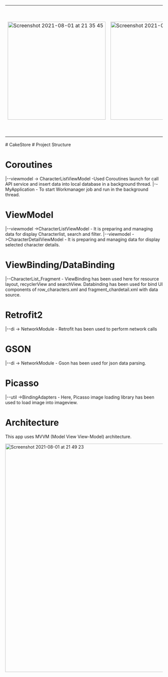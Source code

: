 

<table>
  <tr>
<td> <img width="313" alt="Screenshot 2021-08-01 at 21 35 45" src="https://user-images.githubusercontent.com/26028054/127784921-f8603da2-a1b6-48d7-a028-0e848db67982.png">
    </td>
   <td> <img width="313" alt="Screenshot 2021-08-01 at 21 35 56" src="https://user-images.githubusercontent.com/26028054/127784905-e27ac86b-bfec-49ca-8e61-869b0d509625.png">
   </td>
    <td> <img width="358" alt="Screenshot 2021-08-01 at 22 11 51" src="https://user-images.githubusercontent.com/26028054/127785469-ce306d3b-aa41-45a6-967f-8b67601f3086.png">
    </td>
    <td> <img width="413" alt="Screenshot 2021-08-01 at 22 11 11" src="https://user-images.githubusercontent.com/26028054/127785460-c2b14820-7fc8-4317-897f-5cc99a4588c9.png">
    </td>
    </tr>
 </table>
# CakeStore
# Project Structure

# Coroutines

|--viewmodel -> CharacterListViewModel -Used Coroutines launch for call API service and insert data into local database in a background thread.
|--MyApplication - To start Workmanager job and run in the background thread.

# ViewModel

|--viewmodel ->CharacterListViewModel - It is preparing and managing data for display Characterlist, search and filter.
|--viewmodel ->CharacterDetailViewModel - It is preparing and managing data for display selected character details.

# ViewBinding/DataBinding

|--CharacterList_Fragment - ViewBinding has been used here for resource layout, recyclerView and searchView.
Databinding has been used for bind UI components of row_characters.xml and fragment_chardetail.xml with data source.

# Retrofit2

|--di -> NetworkModule - Retrofit has been used to perform network calls
# GSON

|--di -> NetworkModule - Gson has been used for json data parsing.

# Picasso

|--util ->BindingAdapters - Here, Picasso image loading library has been used to load image into imageview.

# Architecture

This app uses MVVM (Model View View-Model) architecture.

<img width="730" alt="Screenshot 2021-08-01 at 21 49 23" src="https://user-images.githubusercontent.com/26028054/127784943-07325af2-e5ff-4637-b093-7bf4781f7a30.png">

